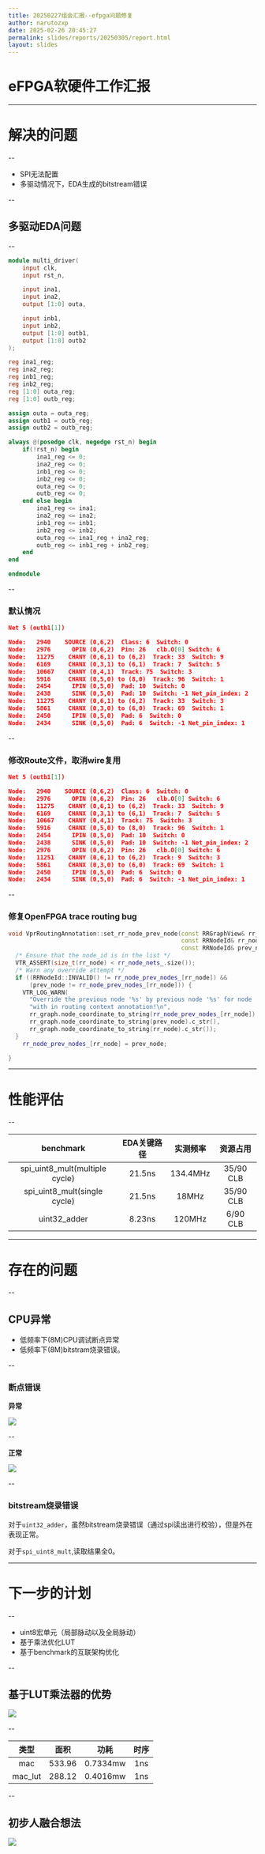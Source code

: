 ```yaml
---
title: 20250227组会汇报--efpga问题修复
author: narutozxp
date: 2025-02-26 20:45:27
permalink: slides/reports/20250305/report.html
layout: slides
---
```


# eFPGA软硬件工作汇报

---

# 解决的问题

--

* SPI无法配置
* 多驱动情况下，EDA生成的bitstream错误

--

## 多驱动EDA问题

--

```verilog [22-24]
module multi_driver(
    input clk,
    input rst_n,

    input ina1,
    input ina2,
    output [1:0] outa,

    input inb1,
    input inb2,
    output [1:0] outb1,
    output [1:0] outb2
);

reg ina1_reg;
reg ina2_reg;
reg inb1_reg;
reg inb2_reg;
reg [1:0] outa_reg;
reg [1:0] outb_reg;

assign outa = outa_reg;
assign outb1 = outb_reg;
assign outb2 = outb_reg;

always @(posedge clk, negedge rst_n) begin
    if(!rst_n) begin 
        ina1_reg <= 0;
        ina2_reg <= 0;
        inb1_reg <= 0;
        inb2_reg <= 0;
        outa_reg <= 0;
        outb_reg <= 0;
    end else begin
        ina1_reg <= ina1;
        ina2_reg <= ina2;
        inb1_reg <= inb1;
        inb2_reg <= inb2;
        outa_reg <= ina1_reg + ina2_reg;
        outb_reg <= inb1_reg + inb2_reg;
    end
end

endmodule
```

--


### 默认情况

```json
Net 5 (outb1[1])

Node:	2940	SOURCE (0,6,2)  Class: 6  Switch: 0
Node:	2976	  OPIN (0,6,2)  Pin: 26   clb.O[0] Switch: 6
Node:	11275	 CHANY (0,6,1) to (6,2)  Track: 33  Switch: 9
Node:	6169	 CHANX (0,3,1) to (6,1)  Track: 7  Switch: 5
Node:	10667	 CHANY (0,4,1)  Track: 75  Switch: 3
Node:	5916	 CHANX (0,5,0) to (8,0)  Track: 96  Switch: 1
Node:	2454	  IPIN (0,5,0)  Pad: 10  Switch: 0
Node:	2438	  SINK (0,5,0)  Pad: 10  Switch: -1 Net_pin_index: 2
Node:	11275	 CHANY (0,6,1) to (6,2)  Track: 33  Switch: 3
Node:	5861	 CHANX (0,3,0) to (6,0)  Track: 69  Switch: 1
Node:	2450	  IPIN (0,5,0)  Pad: 6  Switch: 0
Node:	2434	  SINK (0,5,0)  Pad: 6  Switch: -1 Net_pin_index: 1
```

--

### 修改Route文件，取消wire复用

```json
Net 5 (outb1[1])

Node:	2940	SOURCE (0,6,2)  Class: 6  Switch: 0
Node:	2976	  OPIN (0,6,2)  Pin: 26   clb.O[0] Switch: 6
Node:	11275	 CHANY (0,6,1) to (6,2)  Track: 33  Switch: 9
Node:	6169	 CHANX (0,3,1) to (6,1)  Track: 7  Switch: 5
Node:	10667	 CHANY (0,4,1)  Track: 75  Switch: 3
Node:	5916	 CHANX (0,5,0) to (8,0)  Track: 96  Switch: 1
Node:	2454	  IPIN (0,5,0)  Pad: 10  Switch: 0
Node:	2438	  SINK (0,5,0)  Pad: 10  Switch: -1 Net_pin_index: 2
Node:	2976	  OPIN (0,6,2)  Pin: 26   clb.O[0] Switch: 6
Node:   11251    CHANY (0,6,1) to (6,2)  Track: 9  Switch: 3
Node:	5861	 CHANX (0,3,0) to (6,0)  Track: 69  Switch: 1
Node:	2450	  IPIN (0,5,0)  Pad: 6  Switch: 0
Node:	2434	  SINK (0,5,0)  Pad: 6  Switch: -1 Net_pin_index: 1
```

--

### 修复OpenFPGA trace routing bug

```cpp
void VprRoutingAnnotation::set_rr_node_prev_node(const RRGraphView& rr_graph,
                                                 const RRNodeId& rr_node,
                                                 const RRNodeId& prev_node) {
  /* Ensure that the node_id is in the list */
  VTR_ASSERT(size_t(rr_node) < rr_node_nets_.size());
  /* Warn any override attempt */
  if ((RRNodeId::INVALID() != rr_node_prev_nodes_[rr_node]) &&
      (prev_node != rr_node_prev_nodes_[rr_node])) {
    VTR_LOG_WARN(
      "Override the previous node '%s' by previous node '%s' for node '%s' "
      "with in routing context annotation!\n",
      rr_graph.node_coordinate_to_string(rr_node_prev_nodes_[rr_node]).c_str(),
      rr_graph.node_coordinate_to_string(prev_node).c_str(),
      rr_graph.node_coordinate_to_string(rr_node).c_str());
  }
    rr_node_prev_nodes_[rr_node] = prev_node;

}
```

---

# 性能评估

--

|benchmark|EDA关键路径|实测频率|资源占用|
|:---:|:---:|:---:|:---:|
|spi_uint8_mult(multiple cycle)|21.5ns|134.4MHz|35/90 CLB|
|spi_uint8_mult(single cycle)|21.5ns|18MHz|35/90 CLB|
|uint32_adder|8.23ns|120MHz|6/90 CLB|


---

# 存在的问题

--

## CPU异常

* 低频率下(8M)CPU调试断点异常
* 低频率下(8M)bitstram烧录错误。


--

### 断点错误

**异常**

![](./report/error.gif)

--

**正常**

![](./report/right.gif)

--

### bitstream烧录错误

对于`uint32_adder`，虽然bitstream烧录错误（通过spi读出进行校验），但是外在表现正常。

对于`spi_uint8_mult`,读取结果全0。

---

# 下一步的计划

--

* uint8宏单元（局部脉动以及全局脉动）
* 基于乘法优化LUT
* 基于benchmark的互联架构优化

--

## 基于LUT乘法器的优势

![](./report/constant_adder.PNG)

--

|类型|面积|功耗|时序|
|:--:|:--:|:--:|:--:|
|mac|533.96|0.7334mw|1ns|
|mac_lut|288.12|0.4016mw|1ns|


--

## 初步人融合想法

![](./report/new_lut.PNG)

